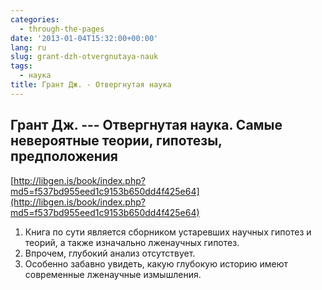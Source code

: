 ```yaml
---
categories:
  - through-the-pages
date: '2013-01-04T15:32:00+00:00'
lang: ru
slug: grant-dzh-otvergnutaya-nauk
tags:
  - наука
title: Грант Дж. - Отвергнутая наука
---
```



## Грант Дж. --- Отвергнутая наука. Самые невероятные теории, гипотезы, предположения ##

[http://libgen.is/book/index.php?md5=f537bd955eed1c9153b650dd4f425e64](http://libgen.is/book/index.php?md5=f537bd955eed1c9153b650dd4f425e64)

1. Книга по сути является сборником устаревших научных гипотез и теорий, а также изначально лженаучных гипотез. 
2. Впрочем, глубокий анализ отсутствует.
3. Особенно забавно увидеть, какую глубокую историю имеют современные лженаучные измышления.